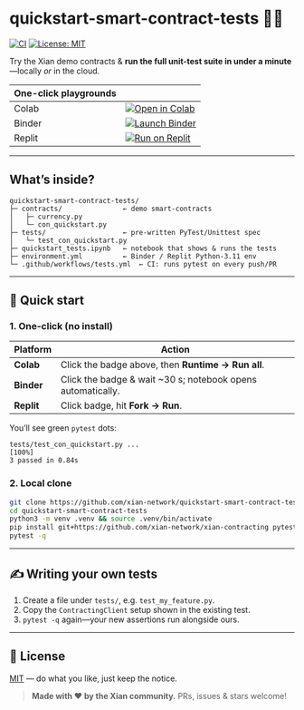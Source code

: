 # quickstart-smart-contract-tests 🧪🚀

[![CI](https://github.com/xian-network/quickstart-smart-contract-tests/actions/workflows/tests.yml/badge.svg)](https://github.com/xian-network/quickstart-smart-contract-tests/actions/workflows/tests.yml)
[![License: MIT](https://img.shields.io/badge/license-MIT-blue.svg)](LICENSE)

Try the Xian demo contracts & **run the full unit-test suite in under a minute**—locally *or* in the cloud.

| One-click playgrounds | |
|-----------------------|-----------------------------------------------------------|
| Colab | [![Open in Colab](https://colab.research.google.com/assets/colab-badge.svg)](https://colab.research.google.com/github/xian-network/quickstart-smart-contract-tests/blob/main/quickstart_tests.ipynb) |
| Binder | [![Launch Binder](https://mybinder.org/badge_logo.svg)](https://mybinder.org/v2/gh/xian-network/quickstart-smart-contract-tests/HEAD?labpath=quickstart_tests.ipynb) |
| Replit | [![Run on Replit](https://replit.com/badge?v=1)](https://replit.com/new/github/xian-network/quickstart-smart-contract-tests) |

---

## What’s inside?

```
quickstart-smart-contract-tests/
├─ contracts/               ← demo smart-contracts
│   ├─ currency.py
│   └─ con_quickstart.py
├─ tests/                   ← pre-written PyTest/Unittest spec
│   └─ test_con_quickstart.py
├─ quickstart_tests.ipynb   ← notebook that shows & runs the tests
├─ environment.yml          ← Binder / Replit Python-3.11 env
└─ .github/workflows/tests.yml  ← CI: runs pytest on every push/PR
```

---

## 🚀 Quick start

### 1. One-click (no install)

| Platform | Action |
|----------|--------|
| **Colab** | Click the badge above, then **Runtime → Run all**. |
| **Binder** | Click the badge & wait ~30 s; notebook opens automatically. |
| **Replit** | Click badge, hit **Fork → Run**. |

You’ll see green `pytest` dots:

```
tests/test_con_quickstart.py ...                                   [100%]
3 passed in 0.84s
```

### 2. Local clone

```bash
git clone https://github.com/xian-network/quickstart-smart-contract-tests.git
cd quickstart-smart-contract-tests
python3 -m venv .venv && source .venv/bin/activate
pip install git+https://github.com/xian-network/xian-contracting pytest
pytest -q
```

---

## ✍️ Writing your own tests

1. Create a file under `tests/`, e.g. `test_my_feature.py`.
2. Copy the `ContractingClient` setup shown in the existing test.
3. `pytest -q` again—your new assertions run alongside ours.

---

## 📜 License

[MIT](LICENSE) — do what you like, just keep the notice.

> **Made with ❤️ by the Xian community.** PRs, issues & stars welcome!
